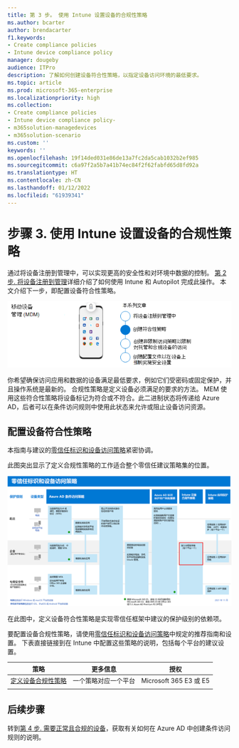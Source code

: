 ```yaml
---
title: 第 3 步。 使用 Intune 设置设备的合规性策略
ms.author: bcarter
author: brendacarter
f1.keywords:
- Create compliance policies
- Intune device compliance policy
manager: dougeby
audience: ITPro
description: 了解如何创建设备符合性策略，以指定设备访问环境的最低要求。
ms.topic: article
ms.prod: microsoft-365-enterprise
ms.localizationpriority: high
ms.collection:
- Create compliance policies
- Intune device compliance policy-
- m365solution-managedevices
- m365solution-scenario
ms.custom: ''
keywords: ''
ms.openlocfilehash: 19f14ded031e86de13a7fc2da5cab1032b2ef985
ms.sourcegitcommit: c6a97f2a5b7a41b74ec84f2f62fabfd65d8fd92a
ms.translationtype: HT
ms.contentlocale: zh-CN
ms.lasthandoff: 01/12/2022
ms.locfileid: "61939341"
---
```

# <a name="step-3-set-up-compliance-policies-for-devices-with-intune"></a>步骤 3. 使用 Intune 设置设备的合规性策略

通过将设备注册到管理中，可以实现更高的安全性和对环境中数据的控制。 [第 2 步. 将设备注册到管理](manage-devices-with-intune-enroll.md)详细介绍了如何使用 Intune 和 Autopilot 完成此操作。 本文介绍下一步，即配置设备符合性策略。 

![管理设备的步骤](../media/devices/intune-mdm-step-2.png#lightbox)

你希望确保访问应用和数据的设备满足最低要求，例如它们受密码或固定保护，并且操作系统是最新的。 合规性策略是定义设备必须满足的要求的方法。 MEM 使用这些符合性策略将设备标记为符合或不符合。此二进制状态将传递给 Azure AD，后者可以在条件访问规则中使用此状态来允许或阻止设备访问资源。 

## <a name="configuring-device-compliance-policies"></a>配置设备符合性策略

本指南与建议的[零信任标识和设备访问策略](../security/office-365-security/microsoft-365-policies-configurations.md)紧密协调。

此图突出显示了定义合规性策略的工作适合整个零信任建议策略集的位置。 

[![零信任标识和设备访问策略](../media/devices/identity-device-define-compliance.png#lightbox)](https://github.com/MicrosoftDocs/microsoft-365-docs/raw/public/microsoft-365/media/devices/identity-device-define-compliance.png)

在此图中，定义设备符合性策略是实现零信任框架中建议的保护级别的依赖项。 

要配置设备合规性策略，请使用[零信任标识和设备访问策略](../security/office-365-security/microsoft-365-policies-configurations.md)中规定的推荐指南和设置。 下表直接链接到在 Intune 中配置这些策略的说明，包括每个平台的建议设置。


|策略 |更多信息  |授权 |
|---------|---------|---------|
|[定义设备合规性策略](../security/office-365-security/identity-access-policies.md#define-device-compliance-policies)   |  一个策略对应一个平台       |  Microsoft 365 E3 或 E5       |
|  |         |         |

## <a name="next-steps"></a>后续步骤

转到[第 4 步. 需要正常且合规的设备](manage-devices-with-intune-require-compliance.md)，获取有关如何在 Azure AD 中创建条件访问规则的说明。